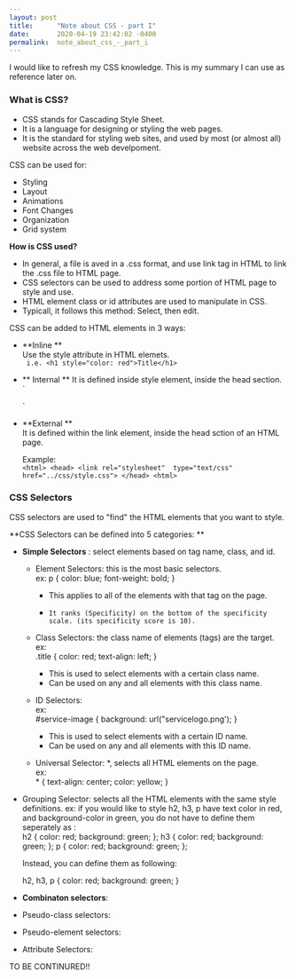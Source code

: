 ```yaml
---
layout: post
title:      "Note about CSS - part I"
date:       2020-04-19 23:42:02 -0400
permalink:  note_about_css_-_part_i
---
```



I would like to refresh my CSS knowledge. This is my summary I can use as reference later on. 

### What is CSS?  

* CSS stands for Cascading Style Sheet.
* It is a language for designing or styling the web pages. 
* It is the standard for styling web sites, and used by most (or almost all) website across the web develpoment.  

  
CSS can be used for:   

* Styling  
* Layout  
* Animations  
* Font Changes  
* Organization  
* Grid system  

**How is CSS used?**
* In general, a file is aved in a .css format, and use link tag in HTML to link the .css file to HTML page.  
* CSS selectors can be used to address some portion of HTML page to style and use.  
* HTML element class or id attributes are used to manipulate in CSS.
* Typicall, it follows this method: Select, then edit.  


CSS can be added to HTML elements in 3 ways:  
* **Inline **   
   Use the style attribute in HTML elemets.  
	` i.e. <h1 style="color: red">Title</h1>`  
	 
* ** Internal ** 
  It is defined inside style element, inside the head section.  
	`<head>
	        <style>
					     body {
							     background: url("./background.png");
									 }
						</style>
	</head>`   
	
* **External **   
   It is defined within the link element, inside the head sction of an HTML page.  
	 
	 Example:   
	 `<html>
	     <head>
	        <link rel="stylesheet"  type="text/css"  href="../css/style.css">
			 </head>
		<html>`   
		  
### CSS Selectors
CSS selectors are used to "find" the HTML elements that you want to style.   



**CSS Selectors can be defined into 5 categories:  **   

* **Simple Selectors** : select elements based on tag name, class, and id.    
   * Element Selectors:  this is the most basic selectors.  
      ex:
			          p {
			                  color: blue;
												font-weight: bold;
									}  
      *  This applies to all of the elements with that tag on the page.  
      *  	It ranks (Specificity) on the bottom of the specificity scale. (its specificity score is 10).  		     
   * Class Selectors:  the class name of elements (tags) are the target.  
      ex:  
			       .title {
						       color: red;
									 text-align: left;
									 }  
     * This is used to select elements with a certain class name.  
     * Can be used on any and all elements with this class name.   
     
   * ID Selectors:   
      ex:  
           #service-image {
					        background: url("servicelogo.png');
									}  
     * This is used to select elements with a certain ID name.  
     * Can be used on any and all elements with this ID name.   
     									
  * Universal Selector: *, selects all HTML elements on the page.  
     ex:  
		 * {
		          text-align: center;
							color: yellow;
				}   
				
*  Grouping Selector:  selects all the HTML elements with the same style definitions. 
    ex: if you would like to style h2, h3, p have text color in red, and background-color in green, you do not have to define them seperately as :  
	   h2 {
		      color: red;
					background: green;
					};
		h3 {
		      color: red;
					background: green;
					};
		p {
		    color: red;
				background: green;
				};  
	
	Instead,  you can define them as following:  
	
	h2, h3, p {
	         color: red;
					 background: green;
					 }
	
		 
				
* **Combinaton selectors**:  
* Pseudo-class selectors:  
* Pseudo-element selectors:  
* Attribute Selectors:  


TO BE CONTINURED!!  
